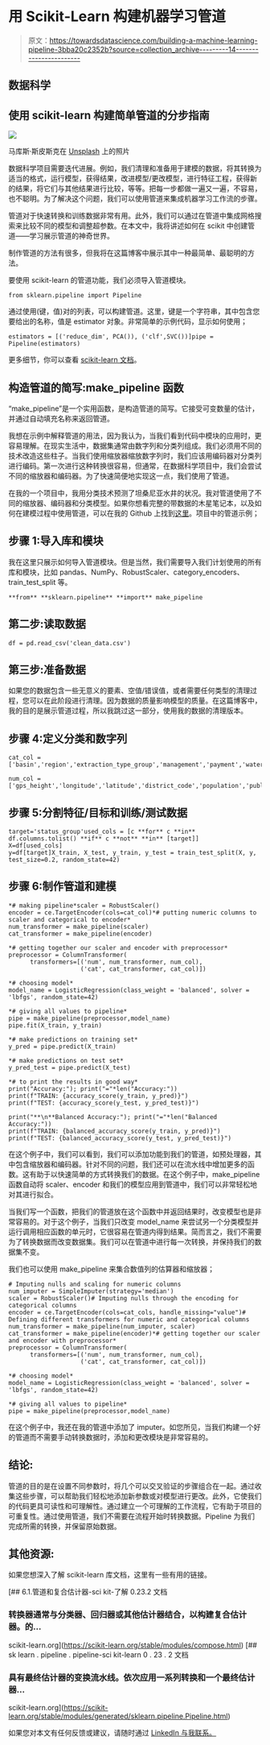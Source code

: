 # 用 Scikit-Learn 构建机器学习管道

> 原文：<https://towardsdatascience.com/building-a-machine-learning-pipeline-3bba20c2352b?source=collection_archive---------14----------------------->

## 数据科学

## 使用 scikit-learn 构建简单管道的分步指南

![](img/87c2ea17db2dad77fd56c961335d691c.png)

马库斯·斯皮斯克在 [Unsplash](https://unsplash.com/s/photos/data-pipeline?utm_source=unsplash&utm_medium=referral&utm_content=creditCopyText) 上的照片

数据科学项目需要迭代进展。例如，我们清理和准备用于建模的数据，将其转换为适当的格式，运行模型，获得结果，改进模型/更改模型，进行特征工程，获得新的结果，将它们与其他结果进行比较，等等。把每一步都做一遍又一遍，不容易，也不聪明。为了解决这个问题，我们可以使用管道来集成机器学习工作流的步骤。

管道对于快速转换和训练数据非常有用。此外，我们可以通过在管道中集成网格搜索来比较不同的模型和调整超参数。在本文中，我将讲述如何在 scikit 中创建管道——学习展示管道的神奇世界。

制作管道的方法有很多，但我将在这篇博客中展示其中一种最简单、最聪明的方法。

要使用 scikit-learn 的管道功能，我们必须导入管道模块。

```
from sklearn.pipeline import Pipeline
```

通过使用(键，值)对的列表，可以构建管道。这里，键是一个字符串，其中包含您要给出的名称，值是 estimator 对象。非常简单的示例代码，显示如何使用；

```
estimators = [('reduce_dim', PCA()), ('clf',SVC())]pipe = Pipeline(estimators)
```

更多细节，你可以查看 [scikit-learn 文档](https://scikit-learn.org/stable/modules/generated/sklearn.pipeline.Pipeline.html)。

## 构造管道的简写:make_pipeline 函数

“make_pipeline”是一个实用函数，是构造管道的简写。它接受可变数量的估计，并通过自动填充名称来返回管道。

我想在示例中解释管道的用法，因为我认为，当我们看到代码中模块的应用时，更容易理解。在现实生活中，数据集通常由数字列和分类列组成。我们必须用不同的技术改造这些柱子。当我们使用缩放器缩放数字列时，我们应该用编码器对分类列进行编码。第一次进行这种转换很容易，但通常，在数据科学项目中，我们会尝试不同的缩放器和编码器。为了快速简便地实现这一点，我们使用了管道。

在我的一个项目中，我用分类技术预测了坦桑尼亚水井的状况。我对管道使用了不同的缩放器、编码器和分类模型。如果你想看完整的带数据的木星笔记本，以及如何在建模过程中使用管道，可以在我的 Github 上找到[这里](https://github.com/ezgigm/Project3_TanzanianWaterWell_Status_Prediction/blob/master/STEP2_Modeling.ipynb)。项目中的管道示例；

## 步骤 1:导入库和模块

我在这里只展示如何导入管道模块。但是当然，我们需要导入我们计划使用的所有库和模块，比如 pandas、NumPy、RobustScaler、category_encoders、train_test_split 等。

```
**from** **sklearn.pipeline** **import** make_pipeline
```

## 第二步:读取数据

```
df = pd.read_csv('clean_data.csv')
```

## 第三步:准备数据

如果您的数据包含一些无意义的要素、空值/错误值，或者需要任何类型的清理过程，您可以在此阶段进行清理。因为数据的质量影响模型的质量。在这篇博客中，我的目的是展示管道过程，所以我跳过这一部分，使用我的数据的清理版本。

## 步骤 4:定义分类和数字列

```
cat_col = ['basin','region','extraction_type_group','management','payment','water_quality','quantity','source','waterpoint_type','decade','installer_cat','funder_cat']

num_col = ['gps_height','longitude','latitude','district_code','population','public_meeting','permit']
```

## 步骤 5:分割特征/目标和训练/测试数据

```
target='status_group'used_cols = [c **for** c **in** df.columns.tolist() **if** c **not** **in** [target]]
X=df[used_cols]
y=df[target]X_train, X_test, y_train, y_test = train_test_split(X, y, test_size=0.2, random_state=42)
```

## 步骤 6:制作管道和建模

```
*# making pipeline*scaler = RobustScaler()
encoder = ce.TargetEncoder(cols=cat_col)*# putting numeric columns to scaler and categorical to encoder*
num_transformer = make_pipeline(scaler)
cat_transformer = make_pipeline(encoder)

*# getting together our scaler and encoder with preprocessor*
preprocessor = ColumnTransformer(
      transformers=[('num', num_transformer, num_col),
                    ('cat', cat_transformer, cat_col)])

*# choosing model*
model_name = LogisticRegression(class_weight = 'balanced', solver = 'lbfgs', random_state=42)

*# giving all values to pipeline*
pipe = make_pipeline(preprocessor,model_name)
pipe.fit(X_train, y_train)

*# make predictions on training set*
y_pred = pipe.predict(X_train)

*# make predictions on test set*
y_pred_test = pipe.predict(X_test)

*# to print the results in good way*
print("Accuracy:"); print("="*len("Accuracy:"))
print(f"TRAIN: {accuracy_score(y_train, y_pred)}")
print(f"TEST: {accuracy_score(y_test, y_pred_test)}")

print("**\n**Balanced Accuracy:"); print("="*len("Balanced Accuracy:"))
print(f"TRAIN: {balanced_accuracy_score(y_train, y_pred)}")
print(f"TEST: {balanced_accuracy_score(y_test, y_pred_test)}")
```

在这个例子中，我们可以看到，我们可以添加功能到我们的管道，如预处理器，其中包含缩放器和编码器。针对不同的问题，我们还可以在流水线中增加更多的函数。这有助于以快速简单的方式转换我们的数据。在这个例子中，make_pipeline 函数自动将 scaler、encoder 和我们的模型应用到管道中，我们可以非常轻松地对其进行拟合。

当我们写一个函数，把我们的管道放在这个函数中并返回结果时，改变模型也是非常容易的。对于这个例子，当我们只改变 model_name 来尝试另一个分类模型并运行调用相应函数的单元时，它很容易在管道内得到结果。简而言之，我们不需要为了转换数据而改变数据集。我们可以在管道中进行每一次转换，并保持我们的数据集不变。

我们也可以使用 make_pipeline 来集合数值列的估算器和缩放器；

```
# Imputing nulls and scaling for numeric columns
num_imputer = SimpleImputer(strategy='median')
scaler = RobustScaler()# Imputing nulls through the encoding for categorical columns
encoder = ce.TargetEncoder(cols=cat_cols, handle_missing="value")# Defining different transformers for numeric and categorical columns
num_transformer = make_pipeline(num_imputer, scaler)
cat_transformer = make_pipeline(encoder)*# getting together our scaler and encoder with preprocessor*
preprocessor = ColumnTransformer(
      transformers=[('num', num_transformer, num_col),
                    ('cat', cat_transformer, cat_col)])

*# choosing model*
model_name = LogisticRegression(class_weight = 'balanced', solver = 'lbfgs', random_state=42)

*# giving all values to pipeline*
pipe = make_pipeline(preprocessor,model_name)
```

在这个例子中，我还在我的管道中添加了 imputer。如您所见，当我们构建一个好的管道而不需要手动转换数据时，添加和更改模块是非常容易的。

## 结论:

管道的目的是在设置不同参数时，将几个可以交叉验证的步骤组合在一起。通过收集这些步骤，可以帮助我们轻松地添加新参数或对模型进行更改。此外，它使我们的代码更具可读性和可理解性。通过建立一个可理解的工作流程，它有助于项目的可重复性。通过使用管道，我们不需要在流程开始时转换数据。Pipeline 为我们完成所需的转换，并保留原始数据。

## 其他资源:

如果您想深入了解 scikit-learn 库文档，这里有一些有用的链接。

[](https://scikit-learn.org/stable/modules/compose.html) [## 6.1.管道和复合估计器-sci kit-了解 0.23.2 文档

### 转换器通常与分类器、回归器或其他估计器结合，以构建复合估计器。的…

scikit-learn.org](https://scikit-learn.org/stable/modules/compose.html) [](https://scikit-learn.org/stable/modules/generated/sklearn.pipeline.Pipeline.html) [## sk learn . pipeline . pipeline-sci kit-learn 0 . 23 . 2 文档

### 具有最终估计器的变换流水线。依次应用一系列转换和一个最终估计器…

scikit-learn.org](https://scikit-learn.org/stable/modules/generated/sklearn.pipeline.Pipeline.html) 

如果您对本文有任何反馈或建议，请随时通过 [LinkedIn 与我联系。](https://www.linkedin.com/in/ezgi-gumusbas-6b08a51a0/)